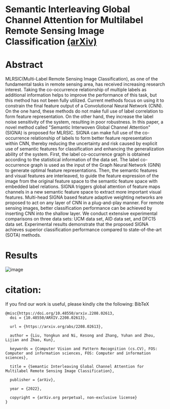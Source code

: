 # Semantic Interleaving Global Channel Attention for Multilabel Remote Sensing Image Classification  [(arXiv)](https://arxiv.org/abs/2208.02613)


# Abstract
MLRSIC(Multi-Label Remote Sensing Image Classification), as one of the fundamental tasks in remote sensing area, has received increasing research interest. Taking the co-occurrence relationship of multiple labels as additional information helps to improve the performance of this task, but this method has not been fully utilized. Current methods focus on using it to constrain the final feature output of a Convolutional Neural Network (CNN). On the one hand, these methods do not make full use of label correlation to form feature representation. On the other hand, they increase the label noise sensitivity of the system, resulting in poor robustness. In this paper, a novel method called "Semantic Interwoven Global Channel Attention" (SIGNA) is proposed for MLRSIC. SIGNA can make full use of the co-occurrence relationship of labels to form better feature representation within CNN, thereby reducing the uncertainty and risk caused by explicit use of semantic features for classification and enhancing the generalization ability of the system. First, the label co-occurrence graph is obtained according to the statistical information of the data set. The label co-occurrence graph is used as the input of the Graph Neural Network (GNN) to generate optimal feature representations. Then, the semantic features and visual features are interleaved, to guide the feature expression of the image from the original feature space to the semantic feature space with embedded label relations. SIGNA triggers global attention of feature maps channels in a new semantic feature space to extract more important visual features. Multi-head SIGNA based feature adaptive weighting networks are proposed to act on any layer of CNN in a plug-and-play manner. For remote sensing images, better classification performance can be achieved by inserting CNN into the shallow layer. We conduct extensive experimental comparisons on three data sets: UCM data set, AID data set, and DFC15 data set. Experimental results demonstrate that the proposed SIGNA achieves superior classification performance compared to state-of-the-art (SOTA) methods.    

# Results
![image](https://user-images.githubusercontent.com/44631434/182540022-051e6a3d-13e4-44f1-bdf7-afa3f246b9f0.png)

# citation:

If you find our work is useful, please kindly cite the following:
BibTeX
```
@misc{https://doi.org/10.48550/arxiv.2208.02613,
  doi = {10.48550/ARXIV.2208.02613},
  
  url = {https://arxiv.org/abs/2208.02613},
  
  author = {Liu, Yongkun and Ni, Kesong and Zhang, Yuhan and Zhou, Lijian and Zhao, Kun},
  
  keywords = {Computer Vision and Pattern Recognition (cs.CV), FOS: Computer and information sciences, FOS: Computer and information sciences},
  
  title = {Semantic Interleaving Global Channel Attention for Multilabel Remote Sensing Image Classification},
  
  publisher = {arXiv},
  
  year = {2022},
  
  copyright = {arXiv.org perpetual, non-exclusive license}
}
```





